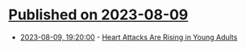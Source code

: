 # [Published on 2023-08-09](index.md)

* [2023-08-09, 19:20:00](https://science.slashdot.org/story/23/08/09/1532231/heart-attacks-are-rising-in-young-adults?utm_source=rss1.0mainlinkanon&utm_medium=feed) - [Heart Attacks Are Rising in Young Adults](https://science.slashdot.org/story/23/08/09/1532231/heart-attacks-are-rising-in-young-adults?utm_source=rss1.0mainlinkanon&utm_medium=feed)
